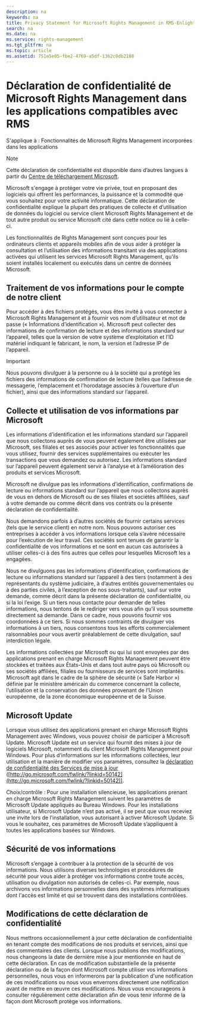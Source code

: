 ```yaml
---
description: na
keywords: na
title: Privacy Statement for Microsoft Rights Management in RMS-Enlightened Applications
search: na
ms.date: na
ms.service: rights-management
ms.tgt_pltfrm: na
ms.topic: article
ms.assetid: 751e5e05-fbe2-4769-a5df-1362c0db2108
---
```

# D&#233;claration de confidentialit&#233; de Microsoft Rights Management dans les applications compatibles avec RMS
S'applique à : Fonctionnalités de Microsoft Rights Management incorporées dans les applications

> [!NOTE]
> Cette déclaration de confidentialité est disponible dans d’autres langues à partir du [Centre de téléchargement Microsoft](http://www.microsoft.com/download/details.aspx?id=41668).

Microsoft s'engage à protéger votre vie privée, tout en proposant des logiciels qui offrent les performances, la puissance et la commodité que vous souhaitez pour votre activité informatique. Cette déclaration de confidentialité explique la plupart des pratiques de collecte et d’utilisation de données du logiciel ou service client Microsoft Rights Management et de tout autre produit ou service Microsoft cité dans cette notice ou lié à celle-ci.

Les fonctionnalités de Rights Management sont conçues pour les ordinateurs clients et appareils mobiles afin de vous aider à protéger la consultation et l’utilisation des informations transitant via des applications activées qui utilisent les services Microsoft Rights Management, qu’ils soient installés localement ou exécutés dans un centre de données Microsoft.

## Traitement de vos informations pour le compte de notre client
Pour accéder à des fichiers protégés, vous êtes invité à vous connecter à Microsoft Rights Management et à fournir vos nom d’utilisateur et mot de passe (« Informations d’identification »). Microsoft peut collecter des informations de confirmation de lecture et des informations standard sur l’appareil, telles que la version de votre système d’exploitation et l’ID matériel indiquant le fabricant, le nom, la version et l’adresse IP de l’appareil.

> [!IMPORTANT]
> Nous pouvons divulguer à la personne ou à la société qui a protégé les fichiers des informations de confirmation de lecture (telles que l’adresse de messagerie, l’emplacement et l’horodatage associés à l’ouverture d’un fichier), ainsi que des informations standard sur l’appareil.

## Collecte et utilisation de vos informations par Microsoft
Les informations d’identification et les informations standard sur l’appareil que nous collectons auprès de vous peuvent également être utilisées par Microsoft, ses filiales et ses associés pour activer les fonctionnalités que vous utilisez, fournir des services supplémentaires ou exécuter les transactions que vous demandez ou autorisez. Les informations standard sur l’appareil peuvent également servir à l’analyse et à l’amélioration des produits et services Microsoft.

Microsoft ne divulgue pas les informations d’identification, confirmations de lecture ou informations standard sur l’appareil que nous collectons auprès de vous en dehors de Microsoft ou de ses filiales et sociétés affiliées, sauf à votre demande ou comme décrit dans vos contrats ou la présente déclaration de confidentialité.

Nous demandons parfois à d’autres sociétés de fournir certains services (tels que le service client) en notre nom. Nous pouvons autoriser ces entreprises à accéder à vos informations lorsque cela s’avère nécessaire pour l’exécution de leur travail. Ces sociétés sont tenues de garantir la confidentialité de vos informations et ne sont en aucun cas autorisées à utiliser celles-ci à des fins autres que celles pour lesquelles Microsoft les a engagées.

Nous ne divulguons pas les informations d’identification, confirmations de lecture ou informations standard sur l’appareil à des tiers (notamment à des représentants du système judiciaire, à d’autres entités gouvernementales ou à des parties civiles, à l’exception de nos sous-traitants), sauf sur votre demande, comme décrit dans la présente déclaration de confidentialité, ou si la loi l’exige. Si un tiers nous contacte pour demander de telles informations, nous tentons de le rediriger vers vous afin qu’il vous soumette directement sa demande. Dans ce cadre, nous pouvons fournir vos coordonnées à ce tiers. Si nous sommes contraints de divulguer vos informations à un tiers, nous consentons tous les efforts commercialement raisonnables pour vous avertir préalablement de cette divulgation, sauf interdiction légale.

Les informations collectées par Microsoft ou qui lui sont envoyées par des applications prenant en charge Microsoft Rights Management peuvent être stockées et traitées aux États-Unis et dans tout autre pays où Microsoft ou ses sociétés affiliées, filiales ou fournisseurs de services sont implantés. Microsoft agit dans le cadre de la sphère de sécurité (« Safe Harbor ») définie par le ministère américain du commerce concernant la collecte, l’utilisation et la conservation des données provenant de l’Union européenne, de la zone économique européenne et de la Suisse.

## Microsoft Update
Lorsque vous utilisez des applications prenant en charge Microsoft Rights Management avec Windows, vous pouvez choisir de participer à Microsoft Update. Microsoft Update est un service qui fournit des mises à jour de logiciels Microsoft, notamment du client Microsoft Rights Management pour Windows. Pour plus d’informations sur les informations collectées, leur utilisation et la manière de modifier vos paramètres, consultez la [déclaration de confidentialité des Services de mise à jour](http://go.microsoft.com/fwlink/?linkid=50142) ([http://go.microsoft.com/fwlink/?linkid=50142](http://go.microsoft.com/fwlink/?linkid=50142)).

Choix/contrôle : Pour une installation silencieuse, les applications prenant en charge Microsoft Rights Management suivent les paramètres de Microsoft Update appliqués au Bureau Windows. Pour les installations utilisateur, si Microsoft Update n’est pas activé, il se peut que vous receviez une invite lors de l’installation, vous autorisant à activer Microsoft Update. Si vous le souhaitez, ces paramètres de Microsoft Update s’appliquent à toutes les applications basées sur Windows.

## Sécurité de vos informations
Microsoft s’engage à contribuer à la protection de la sécurité de vos informations. Nous utilisons diverses technologies et procédures de sécurité pour vous aider à protéger vos informations contre toute accès, utilisation ou divulgation non autorisés de celles-ci. Par exemple, nous archivons vos informations personnelles dans des systèmes informatiques dont l'accès est limité et qui se trouvent dans des installations contrôlées.

## Modifications de cette déclaration de confidentialité
Nous mettrons occasionnellement à jour cette déclaration de confidentialité en tenant compte des modifications de nos produits et services, ainsi que des commentaires des clients. Lorsque nous publions des modifications, nous changeons la date de dernière mise à jour mentionnée en haut de cette déclaration. En cas de modification substantielle de la présente déclaration ou de la façon dont Microsoft compte utiliser vos informations personnelles, nous vous en informerons par la publication d'une notification de ces modifications ou nous vous enverrons directement une notification avant de mettre en œuvre ces modifications. Nous vous encourageons à consulter régulièrement cette déclaration afin de vous tenir informé de la façon dont Microsoft protège vos informations.

